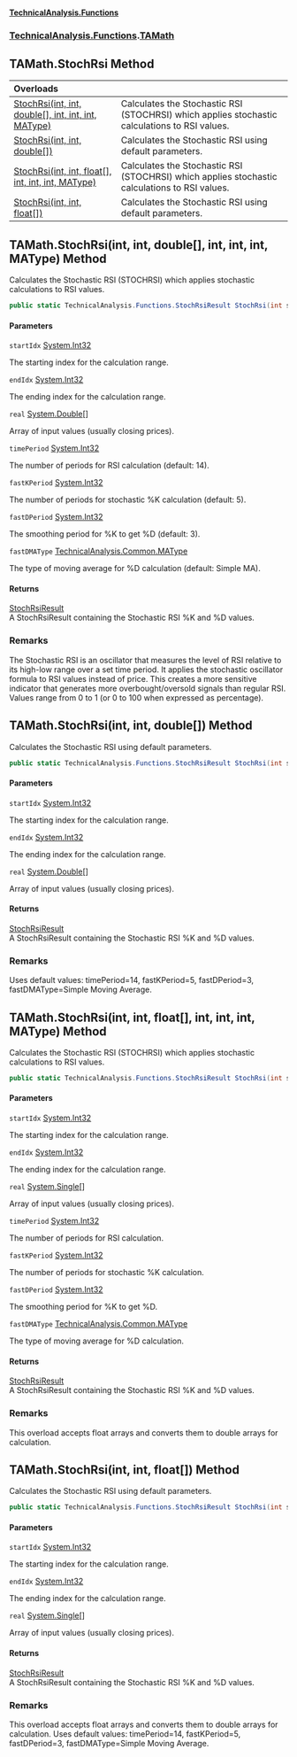 #### [TechnicalAnalysis\.Functions](Atypical.TechnicalAnalysis.Functions.md 'Atypical\.TechnicalAnalysis\.Functions')
### [TechnicalAnalysis\.Functions](Atypical.TechnicalAnalysis.Functions.md#TechnicalAnalysis.Functions 'TechnicalAnalysis\.Functions').[TAMath](TAMath.md 'TechnicalAnalysis\.Functions\.TAMath')

## TAMath\.StochRsi Method

| Overloads | |
| :--- | :--- |
| [StochRsi\(int, int, double\[\], int, int, int, MAType\)](TAMath.StochRsi.md#TechnicalAnalysis.Functions.TAMath.StochRsi(int,int,double[],int,int,int,TechnicalAnalysis.Common.MAType) 'TechnicalAnalysis\.Functions\.TAMath\.StochRsi\(int, int, double\[\], int, int, int, TechnicalAnalysis\.Common\.MAType\)') | Calculates the Stochastic RSI \(STOCHRSI\) which applies stochastic calculations to RSI values\. |
| [StochRsi\(int, int, double\[\]\)](TAMath.StochRsi.md#TechnicalAnalysis.Functions.TAMath.StochRsi(int,int,double[]) 'TechnicalAnalysis\.Functions\.TAMath\.StochRsi\(int, int, double\[\]\)') | Calculates the Stochastic RSI using default parameters\. |
| [StochRsi\(int, int, float\[\], int, int, int, MAType\)](TAMath.StochRsi.md#TechnicalAnalysis.Functions.TAMath.StochRsi(int,int,float[],int,int,int,TechnicalAnalysis.Common.MAType) 'TechnicalAnalysis\.Functions\.TAMath\.StochRsi\(int, int, float\[\], int, int, int, TechnicalAnalysis\.Common\.MAType\)') | Calculates the Stochastic RSI \(STOCHRSI\) which applies stochastic calculations to RSI values\. |
| [StochRsi\(int, int, float\[\]\)](TAMath.StochRsi.md#TechnicalAnalysis.Functions.TAMath.StochRsi(int,int,float[]) 'TechnicalAnalysis\.Functions\.TAMath\.StochRsi\(int, int, float\[\]\)') | Calculates the Stochastic RSI using default parameters\. |

<a name='TechnicalAnalysis.Functions.TAMath.StochRsi(int,int,double[],int,int,int,TechnicalAnalysis.Common.MAType)'></a>

## TAMath\.StochRsi\(int, int, double\[\], int, int, int, MAType\) Method

Calculates the Stochastic RSI \(STOCHRSI\) which applies stochastic calculations to RSI values\.

```csharp
public static TechnicalAnalysis.Functions.StochRsiResult StochRsi(int startIdx, int endIdx, double[] real, int timePeriod, int fastKPeriod, int fastDPeriod, TechnicalAnalysis.Common.MAType fastDMAType);
```
#### Parameters

<a name='TechnicalAnalysis.Functions.TAMath.StochRsi(int,int,double[],int,int,int,TechnicalAnalysis.Common.MAType).startIdx'></a>

`startIdx` [System\.Int32](https://docs.microsoft.com/en-us/dotnet/api/System.Int32 'System\.Int32')

The starting index for the calculation range\.

<a name='TechnicalAnalysis.Functions.TAMath.StochRsi(int,int,double[],int,int,int,TechnicalAnalysis.Common.MAType).endIdx'></a>

`endIdx` [System\.Int32](https://docs.microsoft.com/en-us/dotnet/api/System.Int32 'System\.Int32')

The ending index for the calculation range\.

<a name='TechnicalAnalysis.Functions.TAMath.StochRsi(int,int,double[],int,int,int,TechnicalAnalysis.Common.MAType).real'></a>

`real` [System\.Double](https://docs.microsoft.com/en-us/dotnet/api/System.Double 'System\.Double')[\[\]](https://docs.microsoft.com/en-us/dotnet/api/System.Array 'System\.Array')

Array of input values \(usually closing prices\)\.

<a name='TechnicalAnalysis.Functions.TAMath.StochRsi(int,int,double[],int,int,int,TechnicalAnalysis.Common.MAType).timePeriod'></a>

`timePeriod` [System\.Int32](https://docs.microsoft.com/en-us/dotnet/api/System.Int32 'System\.Int32')

The number of periods for RSI calculation \(default: 14\)\.

<a name='TechnicalAnalysis.Functions.TAMath.StochRsi(int,int,double[],int,int,int,TechnicalAnalysis.Common.MAType).fastKPeriod'></a>

`fastKPeriod` [System\.Int32](https://docs.microsoft.com/en-us/dotnet/api/System.Int32 'System\.Int32')

The number of periods for stochastic %K calculation \(default: 5\)\.

<a name='TechnicalAnalysis.Functions.TAMath.StochRsi(int,int,double[],int,int,int,TechnicalAnalysis.Common.MAType).fastDPeriod'></a>

`fastDPeriod` [System\.Int32](https://docs.microsoft.com/en-us/dotnet/api/System.Int32 'System\.Int32')

The smoothing period for %K to get %D \(default: 3\)\.

<a name='TechnicalAnalysis.Functions.TAMath.StochRsi(int,int,double[],int,int,int,TechnicalAnalysis.Common.MAType).fastDMAType'></a>

`fastDMAType` [TechnicalAnalysis\.Common\.MAType](https://docs.microsoft.com/en-us/dotnet/api/TechnicalAnalysis.Common.MAType 'TechnicalAnalysis\.Common\.MAType')

The type of moving average for %D calculation \(default: Simple MA\)\.

#### Returns
[StochRsiResult](StochRsiResult.md 'TechnicalAnalysis\.Functions\.StochRsiResult')  
A StochRsiResult containing the Stochastic RSI %K and %D values\.

### Remarks
The Stochastic RSI is an oscillator that measures the level of RSI relative to its high\-low range
over a set time period\. It applies the stochastic oscillator formula to RSI values instead of price\.
This creates a more sensitive indicator that generates more overbought/oversold signals than regular RSI\.
Values range from 0 to 1 \(or 0 to 100 when expressed as percentage\)\.

<a name='TechnicalAnalysis.Functions.TAMath.StochRsi(int,int,double[])'></a>

## TAMath\.StochRsi\(int, int, double\[\]\) Method

Calculates the Stochastic RSI using default parameters\.

```csharp
public static TechnicalAnalysis.Functions.StochRsiResult StochRsi(int startIdx, int endIdx, double[] real);
```
#### Parameters

<a name='TechnicalAnalysis.Functions.TAMath.StochRsi(int,int,double[]).startIdx'></a>

`startIdx` [System\.Int32](https://docs.microsoft.com/en-us/dotnet/api/System.Int32 'System\.Int32')

The starting index for the calculation range\.

<a name='TechnicalAnalysis.Functions.TAMath.StochRsi(int,int,double[]).endIdx'></a>

`endIdx` [System\.Int32](https://docs.microsoft.com/en-us/dotnet/api/System.Int32 'System\.Int32')

The ending index for the calculation range\.

<a name='TechnicalAnalysis.Functions.TAMath.StochRsi(int,int,double[]).real'></a>

`real` [System\.Double](https://docs.microsoft.com/en-us/dotnet/api/System.Double 'System\.Double')[\[\]](https://docs.microsoft.com/en-us/dotnet/api/System.Array 'System\.Array')

Array of input values \(usually closing prices\)\.

#### Returns
[StochRsiResult](StochRsiResult.md 'TechnicalAnalysis\.Functions\.StochRsiResult')  
A StochRsiResult containing the Stochastic RSI %K and %D values\.

### Remarks
Uses default values: timePeriod=14, fastKPeriod=5, fastDPeriod=3, fastDMAType=Simple Moving Average\.

<a name='TechnicalAnalysis.Functions.TAMath.StochRsi(int,int,float[],int,int,int,TechnicalAnalysis.Common.MAType)'></a>

## TAMath\.StochRsi\(int, int, float\[\], int, int, int, MAType\) Method

Calculates the Stochastic RSI \(STOCHRSI\) which applies stochastic calculations to RSI values\.

```csharp
public static TechnicalAnalysis.Functions.StochRsiResult StochRsi(int startIdx, int endIdx, float[] real, int timePeriod, int fastKPeriod, int fastDPeriod, TechnicalAnalysis.Common.MAType fastDMAType);
```
#### Parameters

<a name='TechnicalAnalysis.Functions.TAMath.StochRsi(int,int,float[],int,int,int,TechnicalAnalysis.Common.MAType).startIdx'></a>

`startIdx` [System\.Int32](https://docs.microsoft.com/en-us/dotnet/api/System.Int32 'System\.Int32')

The starting index for the calculation range\.

<a name='TechnicalAnalysis.Functions.TAMath.StochRsi(int,int,float[],int,int,int,TechnicalAnalysis.Common.MAType).endIdx'></a>

`endIdx` [System\.Int32](https://docs.microsoft.com/en-us/dotnet/api/System.Int32 'System\.Int32')

The ending index for the calculation range\.

<a name='TechnicalAnalysis.Functions.TAMath.StochRsi(int,int,float[],int,int,int,TechnicalAnalysis.Common.MAType).real'></a>

`real` [System\.Single](https://docs.microsoft.com/en-us/dotnet/api/System.Single 'System\.Single')[\[\]](https://docs.microsoft.com/en-us/dotnet/api/System.Array 'System\.Array')

Array of input values \(usually closing prices\)\.

<a name='TechnicalAnalysis.Functions.TAMath.StochRsi(int,int,float[],int,int,int,TechnicalAnalysis.Common.MAType).timePeriod'></a>

`timePeriod` [System\.Int32](https://docs.microsoft.com/en-us/dotnet/api/System.Int32 'System\.Int32')

The number of periods for RSI calculation\.

<a name='TechnicalAnalysis.Functions.TAMath.StochRsi(int,int,float[],int,int,int,TechnicalAnalysis.Common.MAType).fastKPeriod'></a>

`fastKPeriod` [System\.Int32](https://docs.microsoft.com/en-us/dotnet/api/System.Int32 'System\.Int32')

The number of periods for stochastic %K calculation\.

<a name='TechnicalAnalysis.Functions.TAMath.StochRsi(int,int,float[],int,int,int,TechnicalAnalysis.Common.MAType).fastDPeriod'></a>

`fastDPeriod` [System\.Int32](https://docs.microsoft.com/en-us/dotnet/api/System.Int32 'System\.Int32')

The smoothing period for %K to get %D\.

<a name='TechnicalAnalysis.Functions.TAMath.StochRsi(int,int,float[],int,int,int,TechnicalAnalysis.Common.MAType).fastDMAType'></a>

`fastDMAType` [TechnicalAnalysis\.Common\.MAType](https://docs.microsoft.com/en-us/dotnet/api/TechnicalAnalysis.Common.MAType 'TechnicalAnalysis\.Common\.MAType')

The type of moving average for %D calculation\.

#### Returns
[StochRsiResult](StochRsiResult.md 'TechnicalAnalysis\.Functions\.StochRsiResult')  
A StochRsiResult containing the Stochastic RSI %K and %D values\.

### Remarks
This overload accepts float arrays and converts them to double arrays for calculation\.

<a name='TechnicalAnalysis.Functions.TAMath.StochRsi(int,int,float[])'></a>

## TAMath\.StochRsi\(int, int, float\[\]\) Method

Calculates the Stochastic RSI using default parameters\.

```csharp
public static TechnicalAnalysis.Functions.StochRsiResult StochRsi(int startIdx, int endIdx, float[] real);
```
#### Parameters

<a name='TechnicalAnalysis.Functions.TAMath.StochRsi(int,int,float[]).startIdx'></a>

`startIdx` [System\.Int32](https://docs.microsoft.com/en-us/dotnet/api/System.Int32 'System\.Int32')

The starting index for the calculation range\.

<a name='TechnicalAnalysis.Functions.TAMath.StochRsi(int,int,float[]).endIdx'></a>

`endIdx` [System\.Int32](https://docs.microsoft.com/en-us/dotnet/api/System.Int32 'System\.Int32')

The ending index for the calculation range\.

<a name='TechnicalAnalysis.Functions.TAMath.StochRsi(int,int,float[]).real'></a>

`real` [System\.Single](https://docs.microsoft.com/en-us/dotnet/api/System.Single 'System\.Single')[\[\]](https://docs.microsoft.com/en-us/dotnet/api/System.Array 'System\.Array')

Array of input values \(usually closing prices\)\.

#### Returns
[StochRsiResult](StochRsiResult.md 'TechnicalAnalysis\.Functions\.StochRsiResult')  
A StochRsiResult containing the Stochastic RSI %K and %D values\.

### Remarks
This overload accepts float arrays and converts them to double arrays for calculation\.
Uses default values: timePeriod=14, fastKPeriod=5, fastDPeriod=3, fastDMAType=Simple Moving Average\.